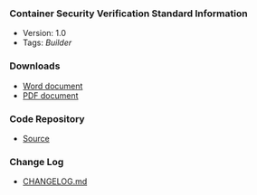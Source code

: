 ### Container Security Verification Standard Information

* Version: 1.0
* Tags: _Builder_

### Downloads

* [Word document](https://github.com/OWASP/Container-Security-Verification-Standard/releases/download/v1.0/container_security_verification_standard_v1.0_en.docx)
* [PDF document](https://github.com/OWASP/Container-Security-Verification-Standard/releases/download/v1.0/container_security_verification_standard_v1.0_en.pdf)

### Code Repository

* [Source](https://github.com/OWASP/Container-Security-Verification-Standard)

### Change Log

* [CHANGELOG.md](https://github.com/OWASP/Container-Security-Verification-Standard/blob/master/CHANGELOG.md)

